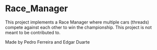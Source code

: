 # Race_Manager
This project implements a Race Manager where multiple cars (threads) compete against each other to win the championship. This project is not meant to be contributed to.

Made by Pedro Ferreira and Edgar Duarte
